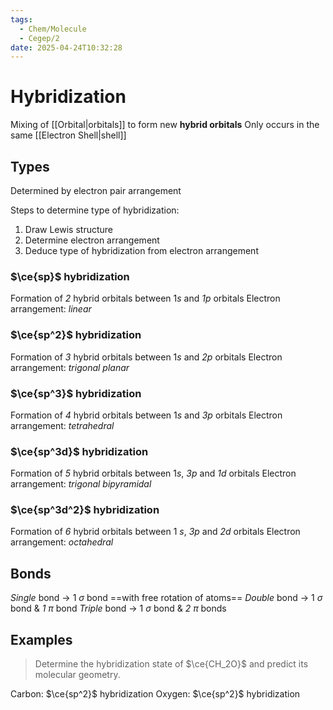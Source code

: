 ```yaml
---
tags:
  - Chem/Molecule
  - Cegep/2
date: 2025-04-24T10:32:28
---
```


# Hybridization

Mixing of [[Orbital|orbitals]] to form new **hybrid orbitals**
Only occurs in the same [[Electron Shell|shell]]

## Types

Determined by electron pair arrangement

Steps to determine type of hybridization:

1. Draw Lewis structure
2. Determine electron arrangement
3. Deduce type of hybridization from electron arrangement

### $\ce{sp}$ hybridization

Formation of *2* hybrid orbitals between 1$s$ and *1*$p$ orbitals
Electron arrangement: *linear*

### $\ce{sp^2}$ hybridization

Formation of *3* hybrid orbitals between 1$s$ and *2*$p$ orbitals
Electron arrangement: *trigonal planar*

### $\ce{sp^3}$ hybridization

Formation of *4* hybrid orbitals between 1$s$ and *3*$p$ orbitals
Electron arrangement: *tetrahedral*

### $\ce{sp^3d}$ hybridization

Formation of *5* hybrid orbitals between 1$s$, *3*$p$ and *1*$d$ orbitals
Electron arrangement: *trigonal bipyramidal*

### $\ce{sp^3d^2}$ hybridization

Formation of *6* hybrid orbitals between 1 $s$, *3*$p$ and *2*$d$ orbitals
Electron arrangement: *octahedral*

## Bonds

*Single* bond -> 1 $\sigma$ bond ==with free rotation of atoms==
*Double* bond -> 1 $\sigma$ bond & *1* $\pi$ bond
*Triple* bond -> 1 $\sigma$ bond & *2* $\pi$ bonds

## Examples

> Determine the hybridization state of $\ce{CH_2O}$ and predict its molecular geometry.

Carbon: $\ce{sp^2}$ hybridization
Oxygen: $\ce{sp^2}$ hybridization
